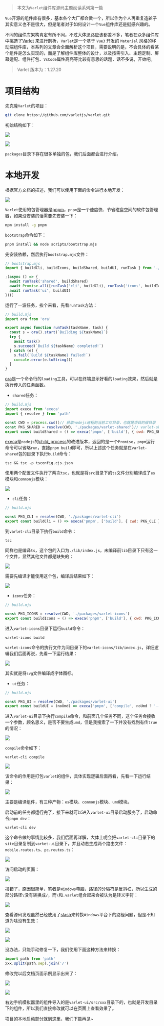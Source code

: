 > 本文为`Varlet`组件库源码主题阅读系列第一篇

`Vue`开源的组件库有很多，基本各个大厂都会做一个，所以作为个人再重复造轮子其实意义也不是很大，但是笔者对于如何设计一个`Vue`组件库还是挺感兴趣的。

不同的组件库架构肯定有所不同，不过大体思路应该都差不多，笔者在众多组件库中挑选了[Varlet](https://github.com/varletjs/varlet) 来进行剖析，`Varlet`是一个基于 `Vue3` 开发的 `Material` 风格的移动端组件库，本系列的文章会全面解析这个项目，需要说明的是，不会具体的看某个组件是怎么实现的，而是了解组件库整体的设计，以及按需引入、主题定制、屏幕适配、组件打包、`VsCode`属性高亮等比较有意思的话题，话不多说，开始吧。

> Varlet 版本为：1.27.20

# 项目结构

先克隆`Varlet`的项目：

```bash
git clone https://github.com/varletjs/varlet.git
```

初始结构如下：

![](https://p3-juejin.byteimg.com/tos-cn-i-k3u1fbpfcp/8f0e6b21e120433c9ba3b67bb5501aa2~tplv-k3u1fbpfcp-zoom-1.image)


![](https://p3-juejin.byteimg.com/tos-cn-i-k3u1fbpfcp/4f62b0fd4c3d4b388137eaedc5c80036~tplv-k3u1fbpfcp-zoom-1.image)


`packages`目录下存在很多单独的包，我们后面都会进行介绍。

# 本地开发

根据官方文档的描述，我们可以使用下面的命令进行本地开发：


![](https://p3-juejin.byteimg.com/tos-cn-i-k3u1fbpfcp/11910f9f97f741f08669e6605ba6ebf2~tplv-k3u1fbpfcp-zoom-1.image)


`Varlet`使用的包管理器是[pnpm](https://pnpm.io/zh/)，`pnpm`是一个速度快、节省磁盘空间的软件包管理器，如果没安装的话需要先安装一下：

```bash
npm install -g pnpm
```

`bootstrap`命令如下：

```bash
pnpm install && node scripts/bootstrap.mjs
```

先安装依赖，然后执行`bootstrap.mjs`文件：

```js
// bootstrap.mjs
import { buildCli, buildIcons, buildShared, buildUI, runTask } from './build.mjs'

;(async () => {
  await runTask('shared', buildShared)
  await Promise.all([runTask('cli', buildCli), runTask('icons', buildIcons)])
  await runTask('ui', buildUI)
})()
```

运行了一波任务，挨个来看，先看`runTask`方法：

```js
// build.mjs
import ora from 'ora'

export async function runTask(taskName, task) {
  const s = ora().start(`Building ${taskName}`)
  try {
    await task()
    s.succeed(`Build ${taskName} completed!`)
  } catch (e) {
    s.fail(`Build ${taskName} failed!`)
    console.error(e.toString())
  }
}
```

[ora](https://github.com/sindresorhus/ora)是一个命令行的`loading`工具，可以在终端显示好看的`loading`效果，然后就是执行传入的任务函数。

- `shared`任务：

```js
// build.mjs
import execa from 'execa'
import { resolve } from 'path'

const CWD = process.cwd()// 获取nodejs进程的当前工作目录，也就是项目的根目录
const PKG_SHARED = resolve(CWD, './packages/varlet-shared')// varlet-shared包的绝对路径
export const buildShared = () => execa('pnpm', ['build'], { cwd: PKG_SHARED })
```

[execa](https://github.com/sindresorhus/execa)是`nodejs`的[child_process](https://nodejs.org/api/child_process.html)的改进版本，返回的是一个`Promise`，`pnpm`运行命令可以省略`run`，直接`pnpm build`即可，所以上述这个任务就是在`varlet-shared`包的目录下执行`build`命令：

```
tsc && tsc -p tsconfig.cjs.json
```

使用两个配置文件执行了两次`tsc`，也就是将`src`目录下的`ts`文件分别编译成了`es`模块和`commonjs`模块：


![](https://p3-juejin.byteimg.com/tos-cn-i-k3u1fbpfcp/7fb8f091651948b284f2796713b9298c~tplv-k3u1fbpfcp-zoom-1.image)


- `cli`任务：

```js
// build.mjs

const PKG_CLI = resolve(CWD, './packages/varlet-cli')
export const buildCli = () => execa('pnpm', ['build'], { cwd: PKG_CLI })
```

到`varlet-cli`目录下执行`build`命令：

```
tsc
```

同样也是编译`ts`，这个包的入口为`./lib/index.js`，未编译前`lib`目录下只有这一个文件，显然其他文件都是缺失的：


![](https://p3-juejin.byteimg.com/tos-cn-i-k3u1fbpfcp/03348bc9656e43c2b0f97d52bacec2e4~tplv-k3u1fbpfcp-zoom-1.image)


需要先编译才能使用这个包，编译后结果如下：


![](https://p3-juejin.byteimg.com/tos-cn-i-k3u1fbpfcp/79b89f98c6eb4916bcfe241754bace7a~tplv-k3u1fbpfcp-zoom-1.image)


- `icons`任务：

```js
// build.mjs

const PKG_ICONS = resolve(CWD, './packages/varlet-icons')
export const buildIcons = () => execa('pnpm', ['build'], { cwd: PKG_ICONS })
```

进入`varlet-icons`目录下运行`build`命令：

```
varlet-icons build
```

`varlet-icons`命令的执行文件为同目录下的`varlet-icons/lib/index.js`，详细逻辑我们后面再说，先看一下运行结果：


![](https://p3-juejin.byteimg.com/tos-cn-i-k3u1fbpfcp/dc29e03d537047e48252bd6cfb28090b~tplv-k3u1fbpfcp-zoom-1.image)


其实就是将`svg`文件编译成字体图标。

- `ui`任务：

```js
// build.mjs

const PKG_UI = resolve(CWD, './packages/varlet-ui')
export const buildUI = (noUmd) => execa('pnpm', ['compile', noUmd ? '--noUmd' : ''], { cwd: PKG_UI })
```

进入`varlet-ui`目录下执行`compile`命令，和前面几个任务不同，这个任务会接收一个参数，顾名思义，是否不要生成`umd`，但是我搜索了一下并没有找到有传`true`的情况：


![](https://p3-juejin.byteimg.com/tos-cn-i-k3u1fbpfcp/12df1d6425bf4b70af8908e1e34a36a2~tplv-k3u1fbpfcp-zoom-1.image)


`compile`命令如下：

```
varlet-cli compile
```


![](https://p3-juejin.byteimg.com/tos-cn-i-k3u1fbpfcp/be47896139524d6c91afbb296a92da71~tplv-k3u1fbpfcp-zoom-1.image)


该命令的作用是打包`varlet`的组件，具体实现逻辑后面再看，先看一下运行结果：


![](https://p3-juejin.byteimg.com/tos-cn-i-k3u1fbpfcp/bf4af9dedd454ce3b9ad78cde325643f~tplv-k3u1fbpfcp-zoom-1.image)


主要是编译组件，有三种产物：`es`模块、`commonjs`模块、`umd`模块。

启动前的任务都运行完了，接下来就可以进入`varlet-ui`目录启动服务了，启动命令`pnpm dev`：

```
varlet-cli dev
```

这个命令做的事情比较多，我们后面再详解，大体上呢会把`varlet-cli`目录下的`site`目录复制到`varket-ui`目录下，并且动态生成两个路由文件：`mobile.routes.ts`、`pc.routes.ts`：


![](https://p3-juejin.byteimg.com/tos-cn-i-k3u1fbpfcp/47a0e173b0ee47f69ce6b5ca1c49da80~tplv-k3u1fbpfcp-zoom-1.image)


访问启动的页面：


![](https://p3-juejin.byteimg.com/tos-cn-i-k3u1fbpfcp/4b397efd9ef04c838198198b3ff406b5~tplv-k3u1fbpfcp-zoom-1.image)


报错了，原因很简单，笔者是`Windows`电脑，路径的分隔符是反斜杠，所以生成的部分路径`\`没有转换成`/`，而`\`和`.varlet`组合起来会被认为是转义字符：


![](https://p3-juejin.byteimg.com/tos-cn-i-k3u1fbpfcp/142d38f6713c4788a3a57abc71fd89a7~tplv-k3u1fbpfcp-zoom-1.image)


查看源码发现虽然已经使用了[slash](https://github.com/sindresorhus/slash)来转换`Windows`平台下的路径问题，但是不知道为啥没有生效：


![](https://p3-juejin.byteimg.com/tos-cn-i-k3u1fbpfcp/ba5af929a9a6404cb25728871056f8c4~tplv-k3u1fbpfcp-zoom-1.image)



![](https://p3-juejin.byteimg.com/tos-cn-i-k3u1fbpfcp/19f5fcde0fc440deac3206bfeb621cfd~tplv-k3u1fbpfcp-zoom-1.image)


没办法，只能手动修复一下，我们使用下面这种方法来转换：

```js
import path from 'path'
xxx.split(path.sep).join('/')
```

修改完以后文档页面示例显示出来了：

![](https://p3-juejin.byteimg.com/tos-cn-i-k3u1fbpfcp/6fcca033111a4cb6ae60a354d7087028~tplv-k3u1fbpfcp-zoom-1.image)


![](https://p3-juejin.byteimg.com/tos-cn-i-k3u1fbpfcp/dc3f657cc0aa45229d67f07ed8719d4d~tplv-k3u1fbpfcp-zoom-1.image)


右边手机模拟器里的组件导入的是`varlet-ui/src/xxx`目录下的，也就是开发目录下的组件，所以我们直接修改就可以在页面上查看效果了。

项目的本地启动部分就到这里，我们下篇再见~
